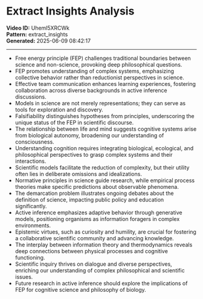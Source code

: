 # Extract Insights Analysis

**Video ID:** Uheml5XRCWk  
**Pattern:** extract_insights  
**Generated:** 2025-06-09 08:42:17  

---

- Free energy principle (FEP) challenges traditional boundaries between science and non-science, provoking deep philosophical questions.  
- FEP promotes understanding of complex systems, emphasizing collective behavior rather than reductionist perspectives in science.  
- Effective team communication enhances learning experiences, fostering collaboration across diverse backgrounds in active inference discussions.  
- Models in science are not merely representations; they can serve as tools for exploration and discovery.  
- Falsifiability distinguishes hypotheses from principles, underscoring the unique status of the FEP in scientific discourse.  
- The relationship between life and mind suggests cognitive systems arise from biological autonomy, broadening our understanding of consciousness.  
- Understanding cognition requires integrating biological, ecological, and philosophical perspectives to grasp complex systems and their interactions.  
- Scientific models facilitate the reduction of complexity, but their utility often lies in deliberate omissions and idealizations.  
- Normative principles in science guide research, while empirical process theories make specific predictions about observable phenomena.  
- The demarcation problem illustrates ongoing debates about the definition of science, impacting public policy and education significantly.  
- Active inference emphasizes adaptive behavior through generative models, positioning organisms as information foragers in complex environments.  
- Epistemic virtues, such as curiosity and humility, are crucial for fostering a collaborative scientific community and advancing knowledge.  
- The interplay between information theory and thermodynamics reveals deep connections between physical processes and cognitive functioning.  
- Scientific inquiry thrives on dialogue and diverse perspectives, enriching our understanding of complex philosophical and scientific issues.  
- Future research in active inference should explore the implications of FEP for cognitive science and philosophy of biology.